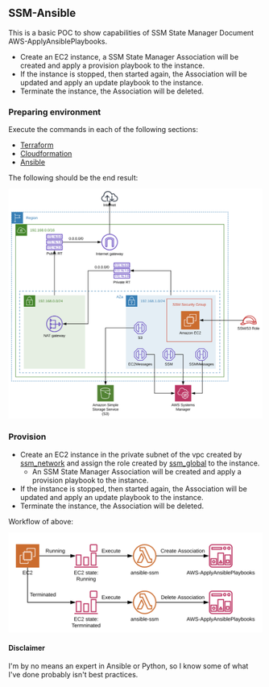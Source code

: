 
## SSM-Ansible

This is a basic POC to show capabilities of SSM State Manager Document AWS-ApplyAnsiblePlaybooks.


* Create an EC2 instance, a SSM State Manager Association will be created and apply a provision playbook to the 
instance.
* If the instance is stopped, then started again, the Association will be updated and apply an update playbook to the 
instance.
* Terminate the instance, the Association will be deleted.


### Preparing environment
Execute the commands in each of the following sections:
* [Terraform](terraform/README.md)
* [Cloudformation](cloudformation/README.md)
* [Ansible](ansible/README.md)

The following should be the end result:

![](docs/SSM_infrastructure.png)


### Provision
* Create an EC2 instance in the private subnet of the vpc created by [ssm_network](cloudformation/ssm_network.yml) and 
assign the role created by [ssm_global](cloudformation/ssm_global.yml) to the instance. 
    * An SSM State Manager Association will be created and apply a provision playbook to the instance.
* If the instance is stopped, then started again, the Association will be updated and apply an update playbook to the 
instance.
* Terminate the instance, the Association will be deleted.

Workflow of above:

![](docs/EC2_workflow.png)

#### Disclaimer
I'm by no means an expert in Ansible or Python, so I know some of what I've done probably isn't best practices. 